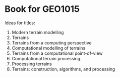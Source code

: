 
# Book for GEO1015

Ideas for titles:

  1. Modern terrain modelling
  2. Terrains
  3. Terrains from a computing perspective
  4. Computational modelling of terrains
  5. Terrains from a computational point-of-view
  6. Computational terrain processing
  7. Processing terrains
  8. Terrains: construction, algorithms, and processing
